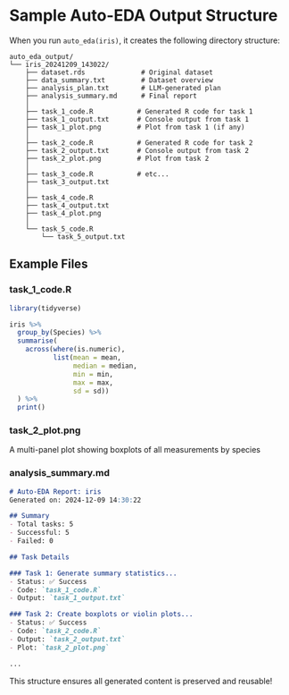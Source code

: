 # Sample Auto-EDA Output Structure

When you run `auto_eda(iris)`, it creates the following directory structure:

```
auto_eda_output/
└── iris_20241209_143022/
    ├── dataset.rds              # Original dataset
    ├── data_summary.txt         # Dataset overview
    ├── analysis_plan.txt        # LLM-generated plan
    ├── analysis_summary.md      # Final report
    │
    ├── task_1_code.R           # Generated R code for task 1
    ├── task_1_output.txt       # Console output from task 1
    ├── task_1_plot.png         # Plot from task 1 (if any)
    │
    ├── task_2_code.R           # Generated R code for task 2
    ├── task_2_output.txt       # Console output from task 2
    ├── task_2_plot.png         # Plot from task 2
    │
    ├── task_3_code.R           # etc...
    ├── task_3_output.txt
    │
    ├── task_4_code.R
    ├── task_4_output.txt
    ├── task_4_plot.png
    │
    └── task_5_code.R
        └── task_5_output.txt
```

## Example Files

### task_1_code.R
```r
library(tidyverse)

iris %>%
  group_by(Species) %>%
  summarise(
    across(where(is.numeric), 
           list(mean = mean, 
                median = median, 
                min = min, 
                max = max, 
                sd = sd))
  ) %>%
  print()
```

### task_2_plot.png
A multi-panel plot showing boxplots of all measurements by species

### analysis_summary.md
```markdown
# Auto-EDA Report: iris
Generated on: 2024-12-09 14:30:22

## Summary
- Total tasks: 5
- Successful: 5
- Failed: 0

## Task Details

### Task 1: Generate summary statistics...
- Status: ✅ Success
- Code: `task_1_code.R`
- Output: `task_1_output.txt`

### Task 2: Create boxplots or violin plots...
- Status: ✅ Success
- Code: `task_2_code.R`
- Output: `task_2_output.txt`
- Plot: `task_2_plot.png`

...
```

This structure ensures all generated content is preserved and reusable!